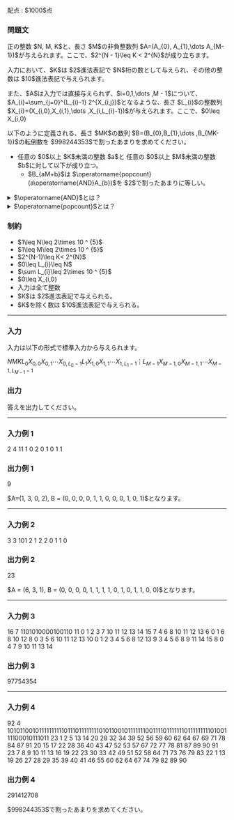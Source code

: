 
<div>

<span>

<span>

<p>
配点 : $1000$点
</p>

<div>

<section>

### **問題文**

<p>
正の整数 $N, M, K$と、長さ $M$の非負整数列 $A=(A_{0}, A_{1},\dots A_{M-1})$が与えられます。ここで、$2^{N - 1}\leq K < 2^{N}$が成り立ちます。
</p>

<p>
入力において、$K$は $2$進法表記で $N$桁の数として与えられ、その他の整数は $10$進法表記で与えられます。
</p>

<p>
また、$A$は入力では直接与えられず、$i=0,1,\dots ,M - 1$について、$A_{i}=\sum_{j=0}^{L_{i}-1} 2^{X_{i,j}}$となるような、長さ $L_{i}$の整数列 $X_{i}=(X_{i,0},X_{i,1},\dots ,X_{i,L_{i}-1})$が与えられます。ここで、$0\leq X_{i,0}<X_{i,1}<\cdots <X_{i,L_{i}-1}<N$が成り立ちます。
</p>

<p>
以下のように定義される、長さ $MK$の数列 $B=(B_{0},B_{1},\dots ,B_{MK-1})$の転倒数を $998244353$で割ったあまりを求めてください。
</p>

<ul>

<li>
任意の $0$以上 $K$未満の整数 $a$と 任意の $0$以上 $M$未満の整数 $b$に対して以下が成り立つ。
<ul>

<li>
$B_{aM+b}$は $\operatorname{popcount}(a\operatorname{AND}A_{b})$を $2$で割ったあまりに等しい。
</li>

</ul>

</li>

</ul>

<details>

<summary>
$\operatorname{AND}$とは？
</summary>

<p>
整数 $A, B$のビット単位 $\operatorname{AND}$、$A\ \operatorname{AND}\ B$は以下のように定義されます。
</p>

<ul>

<li>
$A\ \operatorname{AND}\ B$を二進表記した際の $2^k$($k \geq 0$) の位の数は、$A, B$を二進表記した際の $2^k$の位の数のうち両方が $1$であれば $1$、そうでなければ $0$である。
</li>

</ul>

<p>
例えば、$3\ \operatorname{AND}\ 5 = 1$となります (二進表記すると: $011\ \operatorname{AND}\ 101 = 001$)。 
一般に $k$個の整数 $p_1, p_2, p_3, \dots, p_k$のビット単位 $\operatorname{AND}$は $(\dots ((p_1\ \operatorname{AND}\ p_2)\ \operatorname{AND}\ p_3)\ \operatorname{AND}\ \dots\ \operatorname{AND}\ p_k)$と定義され、これは $p_1, p_2, p_3, \dots p_k$の順番によらないことが証明できます。  
</p>

</details>

<details>

<summary>
$\operatorname{popcount}$とは？
</summary>

<p>
非負整数 $x$について $\operatorname{popcount}(x)$とは、$x$を $2$進法で表記したときの $1$の個数です。 より厳密には、非負整数 $x$について $\displaystyle x=\sum _ {i=0} ^ \infty b _ i2 ^ i\ (b _ i\in\lbrace0,1\rbrace)$が成り立っているとき $\displaystyle\operatorname{popcount}(x)=\sum _ {i=0} ^ \infty b _ i$です。
例えば、$13$を $2$進法で表記すると `1101`なので、 $\operatorname{popcount}(13)=3$となります。
</p>

</details>

</section>

</div>

<div>

<section>

### **制約**

<ul>

<li>
$1\leq N\leq 2\times 10 ^ {5}$
</li>

<li>
$1\leq M\leq 2\times 10 ^ {5}$
</li>

<li>
$2^{N-1}\leq K< 2^{N}$
</li>

<li>
$0\leq L_{i}\leq N$
</li>

<li>
$\sum L_{i}\leq 2\times 10 ^ {5}$
</li>

<li>
$0\leq X_{i,0}<X_{i,1}<\cdots<X_{i,L_{i}-1}<N$
</li>

<li>
入力は全て整数
</li>

<li>
$K$は $2$進法表記で与えられる。
</li>

<li>
$K$を除く数は $10$進法表記で与えられる。
</li>

</ul>

</section>

</div>

---

<div>

<div>

<section>

### **入力**

<p>
入力は以下の形式で標準入力から与えられます。
</p>

<div>

$N$$M$$K$$L_{0}$$X_{0,0}$$X_{0,1}$$\cdots$$X_{0,L_{0}-1}$$L_{1}$$X_{1,0}$$X_{1,1}$$\cdots$$X_{1,L_{1}-1}$$\vdots$$L_{M-1}$$X_{M-1,0}$$X_{M-1,1}$$\cdots$$X_{M-1,L_{M-1}-1}$
</div>

</section>

</div>

<div>

<section>

### **出力**

<p>
答えを出力してください。
</p>

</section>

</div>

</div>

---

<div>

<section>

### **入力例 1**

<div>

2 4
11
1 0
2 0 1
0
1 1

</div>

</section>

</div>

<div>

<section>

### **出力例 1**

<div>

9

</div>

<p>
$A=(1, 3, 0, 2), B = (0, 0, 0, 0, 1, 1, 0, 0, 0, 1, 0, 1)$となります。
</p>

</section>

</div>

---

<div>

<section>

### **入力例 2**

<div>

3 3
101
2 1 2
2 0 1
1 0

</div>

</section>

</div>

<div>

<section>

### **出力例 2**

<div>

23

</div>

<p>
$A = (6, 3, 1), B = (0, 0, 0, 0, 1, 1, 1, 1, 0, 1, 0, 1, 1, 0, 0)$となります。
</p>

</section>

</div>

---

<div>

<section>

### **入力例 3**

<div>

16 7
1101010000100110
11 0 1 2 3 7 10 11 12 13 14 15
7 4 6 8 10 11 12 13
6 0 1 6 8 10 12
8 0 3 5 6 10 11 12 13
10 0 1 2 3 4 5 6 8 12 13
9 3 4 5 6 8 9 11 14 15
8 0 4 7 9 10 11 13 14

</div>

</section>

</div>

<div>

<section>

### **出力例 3**

<div>

97754354

</div>

</section>

</div>

---

<div>

<section>

### **入力例 4**

<div>

92 4
10101100101111111111011101111111101011001011111110011110111111101111111110100111100010111011
23 1 2 5 13 14 20 28 32 34 39 52 56 59 60 62 64 67 69 71 78 84 87 91
20 15 17 22 28 36 40 43 47 52 53 57 67 72 77 78 81 87 89 90 91
23 7 8 9 10 11 13 16 19 22 23 30 33 42 49 51 52 58 64 71 73 76 79 83
22 1 13 19 26 27 28 29 35 39 40 41 46 55 60 62 64 67 74 79 82 89 90

</div>

</section>

</div>

<div>

<section>

### **出力例 4**

<div>

291412708

</div>

<p>
$998244353$で割ったあまりを求めてください。
</p>

</section>

</div>

</span>

</span>

</div>
